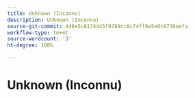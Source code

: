 ```yaml
---
title: Unknown (Inconnu)
description: Unknown (Inconnu)
source-git-commit: 446e5c8174d45f9789cc8c74ff8e5e8c9730aefa
workflow-type: tm+mt
source-wordcount: '3'
ht-degree: 100%

---
```


# Unknown (Inconnu)
